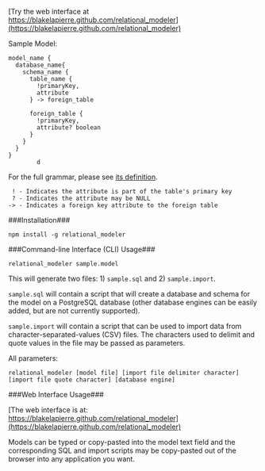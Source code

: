[Try the web interface at https://blakelapierre.github.com/relational_modeler](https://blakelapierre.github.com/relational_modeler)

Sample Model:
````
model_name {
  database_name{
    schema_name {
      table_name {
        !primaryKey,
        attribute
      } -> foreign_table

      foreign_table {
        !primaryKey,
        attribute? boolean
      }
    }
  }
}
        d
````

For the full grammar, please see [its definition](/src/grammar/RM.ohm.js).

````
 ! - Indicates the attribute is part of the table's primary key
 ? - Indicates the attribute may be NULL
-> - Indicates a foreign key attribute to the foreign table
````

###Installation###
````
npm install -g relational_modeler
````

###Command-line Interface (CLI) Usage###
````
relational_modeler sample.model
````

This will generate two files: 1) `sample.sql` and 2) `sample.import`.

`sample.sql` will contain a script that will create a database and schema for the model on a PostgreSQL database (other database engines can be easily added, but are not currently supported).

`sample.import` will contain a script that can be used to import data from character-separated-values (CSV) files. The characters used to delimit and quote values in the file may be passed as parameters.

All parameters:
````
relational_modeler [model file] [import file delimiter character] [import file quote character] [database engine]
````

###Web Interface Usage###

[The web interface is at: https://blakelapierre.github.com/relational_modeler](https://blakelapierre.github.com/relational_modeler)

Models can be typed or copy-pasted into the model text field and the corresponding SQL and import scripts may be copy-pasted out of the browser into any application you want.